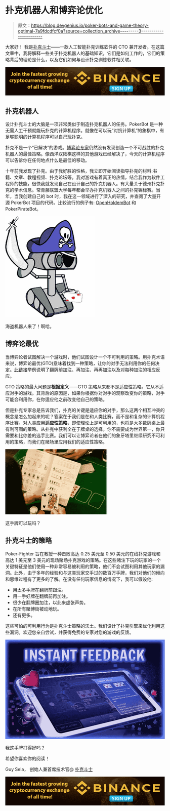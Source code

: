 # 扑克机器人和博弈论优化

> 原文：<https://blog.devgenius.io/poker-bots-and-game-theory-optimal-7a9fdcdfcf0a?source=collection_archive---------3----------------------->

大家好！
我是[扑克斗士](https://www.poker-fighter.com/)——一款人工智能扑克训练软件的 CTO 兼开发者。在这篇文章中，我将解释一些关于扑克机器人的基础知识，它们是如何工作的，它们的策略背后的理论是什么，以及它们如何与设计扑克训练软件相关联。

[![](img/de69b4a0f14c2158e2040d55f97b7cb0.png)](https://www.binance.com/en/register?ref=12853886)

## 扑克机器人

设计扑克斗士的大脑是一项非常类似于制造扑克机器人的任务。PokerBot 是一种无需人工干预就能玩扑克的计算机程序。就像在可以玩“对抗计算机”的象棋中，有足够聪明的计算机程序可以自己玩扑克。

扑克不是一个“已解决”的游戏。[博弈论专家](https://en.wikipedia.org/wiki/Game_theory)仍然没有发现创造一个不可战胜的扑克机器人的最佳策略。像西洋双陆棋这样的其他游戏已经解决了，今天的计算机程序可以告诉你在任何地点什么是最佳的移动。

十年前我发现了扑克。由于我好胜的性格，我立即开始阅读指导扑克的材料:书籍、文章、教程视频、扑克论坛等。我对游戏有着真正的热情，结合我作为软件工程师的技能，很快我就发现自己在设计自己的扑克机器人。有大量关于德州扑克扑克的学术信息。常青藤联盟大学每年都会举办扑克机器人之间的扑克锦标赛。当年，当我创建自己的 bot 时，我在这一领域进行了深入的研究，并查阅了大量开源 PokerBot 项目的代码。比较流行的例子有: [OpenHoldemBot](https://github.com/OpenHoldem/openholdembot) 和 PokerPirateBot。

![](img/271769cbeb066a66832560e42d92bec4.png)

海盗机器人来了！啊哈。

## 博弈论最优

当博弈论者试图解决一个游戏时，他们试图设计一个不可利用的策略。用扑克术语来说，博弈论最优(GTO)意味着找到一种策略，让你的对手无法利用你的任何决定。[此链接](https://tipsterfutbol.wordpress.com/2013/11/20/optimal-3-bet4-bet5-bet-strategies-in-nlhe-6-max-part-3/)举例说明了翻牌前加注、再加注、再再加注以及对每种加注的相应反应。

GTO 策略的最大问题是**根据定义**——GTO 策略从来都不是适应性策略。它从不适应对手的游戏。其背后的原因是，如果你根据你对对手的观察改变你的策略，对手可能会利用你，在你适应他之前改变他自己的策略。

但是扑克专家总是告诉我们，扑克的关键是适应你的对手，那么这两个相互冲突的概念是怎么加起来的呢？答案在于我们是在和人类比赛，而不是和复杂的计算机程序比赛。对人类应用**适应性策略**，即使理论上是可利用的，也将是大多数牌桌上最有利可图的策略。从扑克中获利全在于牌桌的选择。你不需要成为世界第一，你只需要和比你差的选手比赛。我们可以让博弈论者在他们的象牙塔里继续研究不可利用的策略，而我们在赌场里应用我们的适应性策略。

![](img/fd2abc12dc3087c34237b12bc554fec0.png)

这手牌可以玩吗？

## 扑克斗士的策略

Poker-Fighter 旨在教授一种击败高达 0.25 美元至 0.50 美元的在线扑克游戏和高达 1 美元至 3 美元的现场赌场扑克游戏的策略。在这些赌注下玩的玩家的一个关键特征是他们使用一种非常容易被利用的策略，他们不会试图利用其他玩家的漏洞。此外，由于多年的经验和与这类玩家交手过的数百万手牌，我们对他们的倾向和思维过程有了更多的了解。在没有任何玩家信息的情况下，我可以假设他:

*   用太多手牌在翻牌前跟注。
*   用一手好牌在翻牌前再加注。
*   很少在翻牌圈加注，以此来虚张声势。
*   在所有赌博街被动地玩。
*   还有更多。

这些可怕的可利用行为是扑克斗士策略的沃土。我们设计了扑克引擎来优化利用这些漏洞。欢迎您亲自尝试，并获得免费的专家对您的游戏的反馈。

![](img/7e94cdb04ccc8c0cb2d6d47a285b3786.png)

我这手牌打得好吗？

希望你喜欢你的阅读！

Guy Sela，
创始人兼首席技术官@ [扑克斗士](https://www.poker-fighter.com/)

[![](img/de69b4a0f14c2158e2040d55f97b7cb0.png)](https://www.binance.com/en/register?ref=12853886)